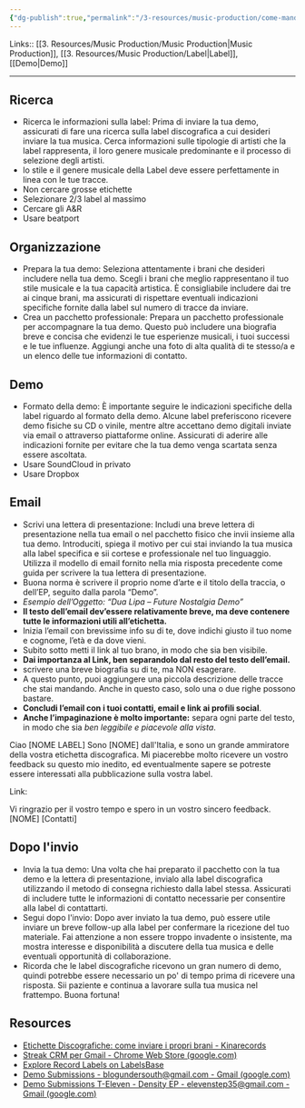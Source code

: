 ```yaml
---
{"dg-publish":true,"permalink":"/3-resources/music-production/come-mandare-una-demo-ad-una-label/","tags":["type/note"]}
---
```


Links:: [[3. Resources/Music Production/Music Production\|Music Production]], [[3. Resources/Music Production/Label\|Label]], [[Demo\|Demo]]

---

## Ricerca

- Ricerca le informazioni sulla label: Prima di inviare la tua demo, assicurati di fare una ricerca sulla label discografica a cui desideri inviare la tua musica. Cerca informazioni sulle tipologie di artisti che la label rappresenta, il loro genere musicale predominante e il processo di selezione degli artisti.
- lo stile e il genere musicale della Label deve essere perfettamente in linea con le tue tracce.
- Non cercare grosse etichette
- Selezionare 2/3 label al massimo
- Cercare gli A&R
- Usare beatport

## Organizzazione

- Prepara la tua demo: Seleziona attentamente i brani che desideri includere nella tua demo. Scegli i brani che meglio rappresentano il tuo stile musicale e la tua capacità artistica. È consigliabile includere dai tre ai cinque brani, ma assicurati di rispettare eventuali indicazioni specifiche fornite dalla label sul numero di tracce da inviare.
- Crea un pacchetto professionale: Prepara un pacchetto professionale per accompagnare la tua demo. Questo può includere una biografia breve e concisa che evidenzi le tue esperienze musicali, i tuoi successi e le tue influenze. Aggiungi anche una foto di alta qualità di te stesso/a e un elenco delle tue informazioni di contatto.

## Demo

- Formato della demo: È importante seguire le indicazioni specifiche della label riguardo al formato della demo. Alcune label preferiscono ricevere demo fisiche su CD o vinile, mentre altre accettano demo digitali inviate via email o attraverso piattaforme online. Assicurati di aderire alle indicazioni fornite per evitare che la tua demo venga scartata senza essere ascoltata.
- Usare SoundCloud in privato
- Usare Dropbox

## Email

- Scrivi una lettera di presentazione: Includi una breve lettera di presentazione nella tua email o nel pacchetto fisico che invii insieme alla tua demo. Introduciti, spiega il motivo per cui stai inviando la tua musica alla label specifica e sii cortese e professionale nel tuo linguaggio. Utilizza il modello di email fornito nella mia risposta precedente come guida per scrivere la tua lettera di presentazione.
- Buona norma è scrivere il proprio nome d’arte e il titolo della traccia, o dell’EP, seguito dalla parola “Demo”.
- _Esempio dell’Oggetto: “Dua Lipa – Future Nostalgia Demo”_
- **Il testo dell’email dev’essere relativamente breve, ma deve contenere tutte le informazioni utili all’etichetta.**
- Inizia l’email con brevissime info su di te, dove indichi giusto il tuo nome e cognome, l’età e da dove vieni.
- Subito sotto metti il link al tuo brano, in modo che sia ben visibile.
- **Dai importanza al Link, ben separandolo dal resto del testo dell’email.**
- scrivere una breve biografia su di te, ma NON esagerare.
- A questo punto, puoi aggiungere una piccola descrizione delle tracce che stai mandando. Anche in questo caso, solo una o due righe possono bastare.
- **Concludi l’email con i tuoi contatti, email e link ai profili social**.
- **Anche l’impaginazione è molto importante:** separa ogni parte del testo, in modo che sia _ben leggibile e piacevole alla vista_.

Ciao [NOME LABEL]
Sono [NOME] dall'Italia, e sono un grande ammiratore della vostra etichetta discografica. 
Mi piacerebbe molto ricevere un vostro feedback su questo mio inedito, ed eventualmente sapere se potreste essere interessati alla pubblicazione sulla vostra label.

Link: 

Vi ringrazio per il vostro tempo e spero in un vostro sincero feedback. 
[NOME]
[Contatti]

## Dopo l'invio

- Invia la tua demo: Una volta che hai preparato il pacchetto con la tua demo e la lettera di presentazione, invialo alla label discografica utilizzando il metodo di consegna richiesto dalla label stessa. Assicurati di includere tutte le informazioni di contatto necessarie per consentire alla label di contattarti.
- Segui dopo l'invio: Dopo aver inviato la tua demo, può essere utile inviare un breve follow-up alla label per confermare la ricezione del tuo materiale. Fai attenzione a non essere troppo invadente o insistente, ma mostra interesse e disponibilità a discutere della tua musica e delle eventuali opportunità di collaborazione.
- Ricorda che le label discografiche ricevono un gran numero di demo, quindi potrebbe essere necessario un po' di tempo prima di ricevere una risposta. Sii paziente e continua a lavorare sulla tua musica nel frattempo. Buona fortuna!

## Resources

- [Etichette Discografiche: come inviare i propri brani - Kinarecords](https://www.kinarecords.com/etichette-discografiche-come-inviare-i-propri-brani/)
- [Streak CRM per Gmail - Chrome Web Store (google.com)](https://chrome.google.com/webstore/detail/streak-email-tracking-for/jcgpgjhaendighananonflfmjjefjjlp)
- [Explore Record Labels on LabelsBase](https://labelsbase.net/)
- [Demo Submissions - blogundersouth@gmail.com - Gmail (google.com)](https://mail.google.com/mail/u/0/?tab=rm#search/in%3Asent+density/KtbxLthqBSVhtRrmRtvrKKTPbfbqtPJLrg)
- [Demo Submissions T-Eleven - Density EP - elevenstep35@gmail.com - Gmail (google.com)](https://mail.google.com/mail/u/1/#search/density/KtbxLthKLdTMrxJPZLFJhLCWPtZMxBBfgV)

